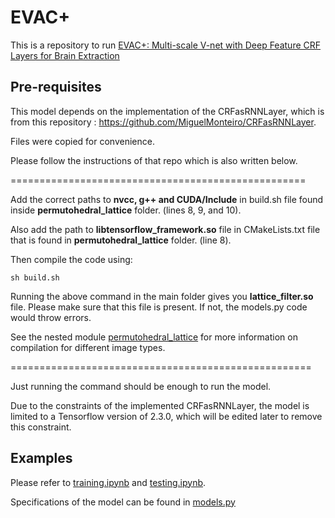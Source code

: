 # EVAC+
This is a repository to run [EVAC+: Multi-scale V-net with Deep Feature CRF Layers for Brain Extraction](https://arxiv.org/abs/2206.02837)

## Pre-requisites

This model depends on the implementation of the CRFasRNNLayer, which is from this repository : https://github.com/MiguelMonteiro/CRFasRNNLayer.

Files were copied for convenience.

Please follow the instructions of that repo which is also written below.

===================================================

Add the correct paths to **nvcc, g++ and CUDA/Include** in build.sh file found inside **permutohedral_lattice** folder. (lines 8, 9, and 10).

Also add the path to **libtensorflow_framework.so** file in CMakeLists.txt file that is found in **permutohedral_lattice** folder. (line 8).

Then compile the code using:
````
sh build.sh
````
Running the above command in the main folder gives you **lattice_filter.so** file. Please make sure that this file is present. If not, the models.py code would throw errors.

See the nested module [permutohedral_lattice](https://github.com/MiguelMonteiro/permutohedral_lattice) for more information on compilation for different image types.

====================================================

Just running the command should be enough to run the model.

Due to the constraints of the implemented CRFasRNNLayer, the model is limited to a Tensorflow version of 2.3.0, which will be edited later to remove this constraint.

## Examples

Please refer to [training.ipynb](training.ipynb) and [testing.ipynb](testing.ipynb).

Specifications of the model can be found in [models.py](models.py)

